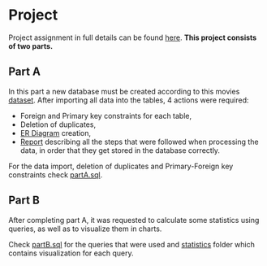 # Project

Project assignment in full details can be found [here](https://github.com/nevwalkalone/PSQL-Projects/blob/main/Final-Project/assignment-report/project-assignment.pdf).
**This project consists of two parts.**

## Part A

In this part a new database must be created according to this movies [dataset](https://drive.google.com/file/d/176rM0053_QqeTlTuFgtcq4mm-gyiZlha/view). After importing all data into the tables, 4 actions were required:

- Foreign and Primary key constraints for each table,
- Deletion of duplicates,
- [ER Diagram](https://github.com/nevwalkalone/PSQL-Projects/blob/main/Final-Project/partA/ER%20Diagram/ERD.png) creation,
- [Report](https://github.com/nevwalkalone/PSQL-Projects/blob/main/Final-Project/assignment-report/project-report.pdf) describing all the steps that were followed when processing the data, in order that they get stored in the database correctly.

For the data import, deletion of duplicates and Primary-Foreign key constraints check [partA.sql](https://github.com/nevwalkalone/PSQL-Projects/blob/main/Final-Project/partA/src/partA.sql).

## Part B

After completing part A, it was requested to calculate some statistics using queries, as well as to visualize them in charts.

Check [partB.sql](https://github.com/nevwalkalone/PSQL-Projects/blob/main/Final-Project/partB/src/partB.sql) for the queries that were used and [statistics](https://github.com/nevwalkalone/PSQL-Projects/tree/main/Final-Project/partB/statistics) folder which contains visualization for each query.
